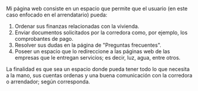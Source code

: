 Mi página web consiste en un espacio que permite que el usuario (en este caso enfocado en el arrendatario) pueda:

1) Ordenar sus finanzas relacionadas con la vivienda.
2) Enviar documentos solicitados por la corredora como, por ejemplo, los comprobantes de pago.
3) Resolver sus dudas en la página de "Preguntas frecuentes".
4) Poseer un espacio que lo redireccione a las páginas web de las empresas que le entregan servicios; es decir, luz, agua, entre otros.

La finalidad es que sea un espacio donde pueda tener todo lo que necesita a la mano, sus cuentas ordenas y una buena comunicación con la corredora o arrendador; según corresponda.  
